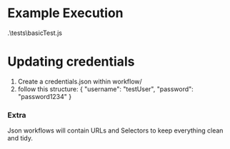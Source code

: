 # Example Execution
.\tests\basicTest.js

# Updating credentials 
1. Create a credentials.json within workflow/
2.  follow this structure:
{
    "username": "testUser",
    "password": "password1234"
}

### Extra
Json workflows will contain URLs and Selectors to keep everything clean and tidy.